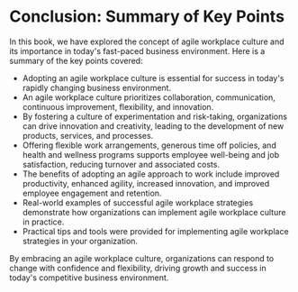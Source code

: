 Conclusion: Summary of Key Points
=================================

In this book, we have explored the concept of agile workplace culture and its importance in today's fast-paced business environment. Here is a summary of the key points covered:

* Adopting an agile workplace culture is essential for success in today's rapidly changing business environment.
* An agile workplace culture prioritizes collaboration, communication, continuous improvement, flexibility, and innovation.
* By fostering a culture of experimentation and risk-taking, organizations can drive innovation and creativity, leading to the development of new products, services, and processes.
* Offering flexible work arrangements, generous time off policies, and health and wellness programs supports employee well-being and job satisfaction, reducing turnover and associated costs.
* The benefits of adopting an agile approach to work include improved productivity, enhanced agility, increased innovation, and improved employee engagement and retention.
* Real-world examples of successful agile workplace strategies demonstrate how organizations can implement agile workplace culture in practice.
* Practical tips and tools were provided for implementing agile workplace strategies in your organization.

By embracing an agile workplace culture, organizations can respond to change with confidence and flexibility, driving growth and success in today's competitive business environment.
